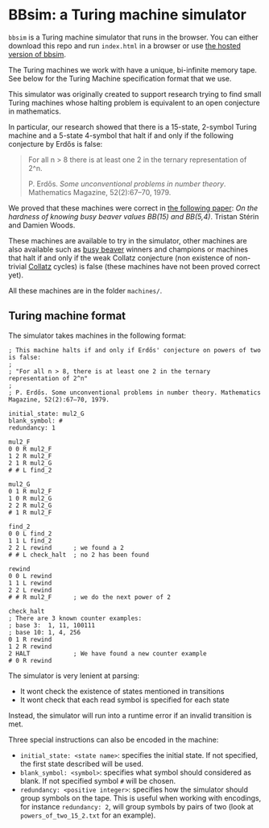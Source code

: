 # BBsim: a Turing machine simulator

`bbsim` is a Turing machine simulator that runs in the browser. You can either download this repo and run `index.html` in a browser or use [the hosted version of bbsim](https://dna.hamilton.ie/tsterin/bbsim).

The Turing machines we work with have a unique, bi-infinite memory tape. See below for the Turing Machine specification format that we use.

This simulator was originally created to support research trying to find small Turing machines whose halting problem is equivalent to an open conjecture in mathematics.

In particular, our research showed that there is a 15-state, 2-symbol Turing machine and a 5-state 4-symbol that halt if and only if the following conjecture by Erdős is false:

> For all n > 8 there is at least one 2 in the ternary representation of 2^n.
>
> P. Erdős. _Some unconventional problems in number theory_. Mathematics Magazine, 52(2):67–70, 1979.

We proved that these machines were correct in [the following paper](): _On the hardness of knowing busy beaver values BB(15) and BB(5,4)_. Tristan Stérin and Damien Woods.

These machines are available to try in the simulator, other machines are also available such as [busy beaver](https://webusers.imj-prg.fr/~pascal.michel/bbc.html) winners and champions or machines that halt if and only if the weak Collatz conjecture (non existence of non-trivial [Collatz](https://en.wikipedia.org/wiki/Collatz_conjecture) cycles) is false (these machines have not been proved correct yet).

All these machines are in the folder `machines/`.

## Turing machine format

The simulator takes machines in the following format:

```
; This machine halts if and only if Erdős' conjecture on powers of two is false:
;
; "For all n > 8, there is at least one 2 in the ternary representation of 2^n"
;
; P. Erdős. Some unconventional problems in number theory. Mathematics Magazine, 52(2):67–70, 1979.

initial_state: mul2_G
blank_symbol: #
redundancy: 1

mul2_F
0 0 R mul2_F
1 2 R mul2_F
2 1 R mul2_G
# # L find_2

mul2_G
0 1 R mul2_F
1 0 R mul2_G
2 2 R mul2_G
# 1 R mul2_F

find_2
0 0 L find_2
1 1 L find_2
2 2 L rewind      ; we found a 2
# # L check_halt  ; no 2 has been found

rewind
0 0 L rewind
1 1 L rewind
2 2 L rewind
# # R mul2_F      ; we do the next power of 2

check_halt
; There are 3 known counter examples:
; base 3:  1, 11, 100111
; base 10: 1, 4, 256
0 1 R rewind
1 2 R rewind
2 HALT            ; We have found a new counter example
# 0 R rewind
```

The simulator is very lenient at parsing:

- It wont check the existence of states mentioned in transitions
- It wont check that each read symbol is specified for each state

Instead, the simulator will run into a runtime error if an invalid transition is met.

Three special instructions can also be encoded in the machine:

- `initial_state: <state name>`: specifies the initial state. If not specified, the first state described will be used.
- `blank_symbol: <symbol>`: specifies what symbol should considered as blank. If not specified symbol `#` will be chosen.
- `redundancy: <positive integer>`: specifies how the simulator should group symbols on the tape. This is useful when working with encodings, for instance `redundancy: 2`, will group symbols by pairs of two (look at `powers_of_two_15_2.txt` for an example).
